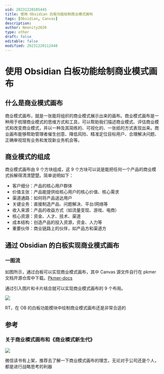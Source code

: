 ```yaml
---
uid: 20231220105445
title: 使用 Obsidian 白板功能绘制商业模式画布
tags: [Obsidian, Canvas]
description: 
author: Neonity2020
type: other
draft: false
editable: false
modified: 20231220112448
---
```


# 使用 Obsidian 白板功能绘制商业模式画布

## 什么是商业模式画布

商业模式画布，就是一张能将组织的商业模式展示出来的画布。商业模式画布是一种用于梳理商业模式的思维方式和工具，可以帮助我们描述商业模式、评估商业模式和改变商业模式，并以一种及其简练的、可视化的、一张纸的方式表现出来。商业画布能够帮助管理者催生创意、降低风险、精准定位目标用户、合理解决问题、正确审视现有业务和发现新业务机会等。

## 商业模式的组成

 商业模式画布由 9 个方块组成，这 9 个方块可以说是能把任何一个产品的商业模式拆解得清清楚楚。简单说明如下：

- 客户细分：产品的核心用户群体
- 价值主张：产品能提供给核心用户的核心价值、核心需求
- 渠道通路：如何将产品送达用户
- 关键业务：直接制造产品、问题解决、平台/网络等
- 收入来源：产品的收益方式（如流量变现、游戏、电商）
- 核心资源：资金、人才、技术、渠道
- 成本结构：创造产品的投入资源，资金、人力等
- 重要伙伴：商业链路上的伙伴，如产品方和渠道方

## 通过 Obsidian 的白板实现商业模式画布

### 一图流

如图所示，通过白板可以实现商业模式画布，其中 Canvas 源文件自行在 pkmer 文档开源仓库中下载。[Pkmer-docs](https://github.com/PKM-er/Pkmer-Docs/10-Obsidian/Obsidian%E4%BD%BF%E7%94%A8%E6%8A%80%E5%B7%A7/%E5%95%86%E4%B8%9A%E6%A8%A1%E5%BC%8F%E7%94%BB%E5%B8%83-%E7%99%BD%E6%9D%BF/)

通过引入图片和卡片结合就可以实现商业模式画布的 9 个布局。

![](https://cdn.pkmer.cn/images/202312201112678.png!pkmer)

RT，在 OB 的白板功能模块中绘制商业模式画布还是非常合适的

## 参考

### 关于商业模式画布和《商业模式新生代》

![](https://cdn.pkmer.cn/images/202312201112679.png!pkmer)

微信读书有上架，推荐去了解一下商业模式画布的理念，无论对于公司还是个人，都是进行战略思考的利器
